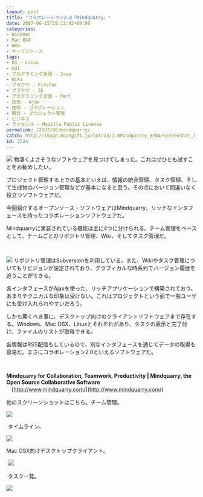 ```yaml
---
layout: post
title: "コラボレーション2.0「Mindquarry」"
date: 2007-06-15T19:12:42+09:00
categories:
- Windows
- Mac OSX
- Web
- オープンソース
tags: 
- OS - Linux
- GUI
- プログラミング言語 - Java
- Wiki
- ブラウザ - Firefox
- ブラウザ - IE
- プログラミング言語 - Perl
- 技術 - Ajax
- 技術 - コラボレーション
- 開発 - プロジェクト管理
- ビジネス
- ライセンス - Mozilla Public License
permalink: /2007/06/mindquarry/
catch: http://image.moongift.jp/intro3/2.0Mindquarry_8F84/Screenshot_7_thumb.png
id: 3724
---
```

[![](http://image.moongift.jp/intro3/2.0Mindquarry_8F84/Screenshot_9_thumb.png)](http://image.moongift.jp/intro3/2.0Mindquarry_8F84/Screenshot_92.png) 物凄くよさそうなソフトウェアを見つけてしまった。これはぜひとも試すことをお勧めしたい。

 

プロジェクト管理する上での基本といえば、情報の統合管理、タスク管理、そして生成物のバージョン管理などが基本になると思う。その点において間違いなく役立つソフトウェアだ。

 

今回紹介するオープンソース・ソフトウェアはMindquarry、リッチなインタフェースを持ったコラボレーションソフトウェアだ。

 <!--more--> 

Mindquarryに実装されている機能は主に4つに分けられる。チーム管理をベースとして、チームごとのリポジトリ管理、Wiki、そしてタスク管理だ。

 

&nbsp;

 

[![](http://image.moongift.jp/intro3/2.0Mindquarry_8F84/Screenshot_8_thumb.png)](http://image.moongift.jp/intro3/2.0Mindquarry_8F84/Screenshot_82.png) リポジトリ管理はSubversionを利用している。また、Wikiやタスク管理についてもリビジョンが設定されており、グラフィカルな時系列でバージョン履歴を追うことができる。

 

各インタフェースがAjaxを使った、リッチアプリケーションで構築されており、あまりテクニカルな印象は受けない。これはプロジェクトという面で一般ユーザにも受け入れられやすいだろう。

 

しかも驚くべき事に、デスクトップ向けのクライアントソフトウェアまで存在する。Windows、Mac OSX、Linuxとそれぞれがあり、タスクの表示と完了付け、ファイルのリストが取得できる。

 

各情報はRSS配信もしているので、別なインタフェースを通じてデータの取得も容易だ。まさにコラボレーション2.0といえるソフトウェアだ。

 

&nbsp;

 

**Mindquarry for Collaboration, Teamwork, Productivity | Mindquarry, the Open Source Collaborative Software**  
　[http://www.mindquarry.com/](http://www.mindquarry.com/)

他のスクリーンショットはこちら。チーム管理。

[![](http://image.moongift.jp/intro3/2.0Mindquarry_8F84/Screenshot_6_thumb.png)](http://image.moongift.jp/intro3/2.0Mindquarry_8F84/Screenshot_62.png)

 

&nbsp;タイムライン。

 

[![](http://image.moongift.jp/intro3/2.0Mindquarry_8F84/Screenshot_7_thumb.png)](http://image.moongift.jp/intro3/2.0Mindquarry_8F84/Screenshot_72.png)

 

Mac OSX向けデスクトップクライアント。

 

&nbsp;[![](http://image.moongift.jp/intro3/2.0Mindquarry_8F84/Screenshot_11_thumb.png)](http://image.moongift.jp/intro3/2.0Mindquarry_8F84/Screenshot_112.png)

 

&nbsp;タスク一覧。

 

[![](http://image.moongift.jp/intro3/2.0Mindquarry_8F84/Screenshot_10_thumb1.png)](http://image.moongift.jp/intro3/2.0Mindquarry_8F84/Screenshot_103.png)

